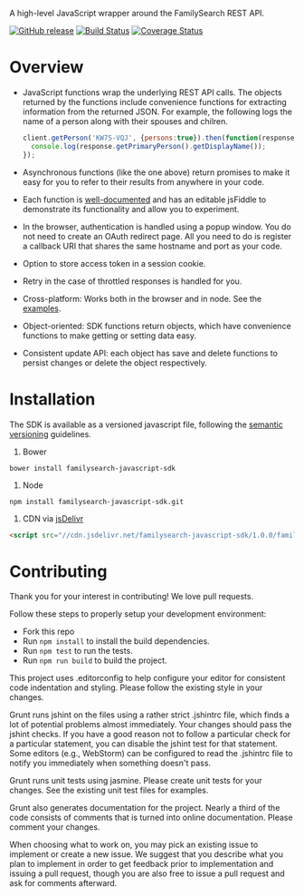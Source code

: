 A high-level JavaScript wrapper around the FamilySearch REST API.

[![GitHub release](https://img.shields.io/github/release/familysearch/familysearch-javascript-sdk.svg)]()
[![Build Status](https://travis-ci.org/FamilySearch/familysearch-javascript-sdk.png)](https://travis-ci.org/FamilySearch/familysearch-javascript-sdk)
[![Coverage Status](https://coveralls.io/repos/FamilySearch/familysearch-javascript-sdk/badge.svg?branch=master)](https://coveralls.io/r/FamilySearch/familysearch-javascript-sdk?branch=master)

Overview
========

* JavaScript functions wrap the underlying REST API calls.
The objects returned by the functions include convenience functions for extracting information from the returned JSON.
For example, the following logs the name of a person along with their spouses and chilren.

    ```javascript
    client.getPerson('KW7S-VQJ', {persons:true}).then(function(response) {
      console.log(response.getPrimaryPerson().getDisplayName());
    });
    ```

* Asynchronous functions (like the one above) return promises to make it easy for you to refer to their results from anywhere in your code.

* Each function is [well-documented](http://familysearch.github.io/familysearch-javascript-sdk)
and has an editable jsFiddle to demonstrate its functionality and allow you to experiment.

* In the browser, authentication is handled using a popup window.  You do not need to create an OAuth redirect page.
All you need to do is register a callback URI that shares the same hostname and port as your code.

* Option to store access token in a session cookie.

* Retry in the case of throttled responses is handled for you.

* Cross-platform: Works both in the browser and in node. See the [examples](https://github.com/FamilySearch/familysearch-javascript-sdk/tree/master/examples).

* Object-oriented: SDK functions return objects, which have convenience functions to make getting or setting data easy.

* Consistent update API: each object has save and delete functions to persist changes or delete the object respectively.

Installation
============

The SDK is available as a versioned javascript file, following the [semantic versioning](http://semver.org/) guidelines.

1. Bower

  ```
  bower install familysearch-javascript-sdk
  ```

1. Node
   
  ```
  npm install familysearch-javascript-sdk.git
  ```

1. CDN via [jsDelivr](http://www.jsdelivr.com/#!familysearch-javascript-sdk)

  ```html
  <script src="//cdn.jsdelivr.net/familysearch-javascript-sdk/1.0.0/familysearch-javascript-sdk.min.js"></script>
  ```

Contributing
============

Thank you for your interest in contributing! We love pull requests.

Follow these steps to properly setup your development environment:

* Fork this repo
* Run `npm install` to install the build dependencies.
* Run `npm test` to run the tests.
* Run `npm run build` to build the project.

This project uses .editorconfig to help configure your editor for consistent code indentation and styling.
Please follow the existing style in your changes.

Grunt runs jshint on the files using a rather strict .jshintrc file, which finds a lot of potential problems almost immediately.
Your changes should pass the jshint checks.
If you have a good reason not to follow a particular check for a particular statement,
you can disable the jshint test for that statement.
Some editors (e.g., WebStorm) can be configured to read the .jshintrc file to notify you immediately when something doesn't pass.

Grunt runs unit tests using jasmine. Please create unit tests for your changes.
See the existing unit test files for examples.

Grunt also generates documentation for the project.
Nearly a third of the code consists of comments that is turned into online documentation.
Please comment your changes.

When choosing what to work on, you may pick an existing issue to implement or create a new issue.
We suggest that you describe what you plan to implement in order to get feedback prior to implementation and
issuing a pull request, though you are also free to issue a pull request and ask for comments afterward.
